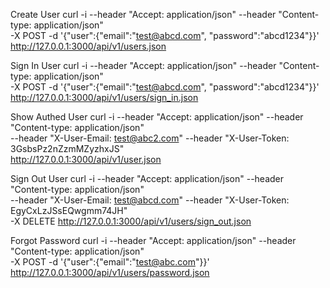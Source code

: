
Create User
 curl -i --header "Accept: application/json" --header "Content-type: application/json" \
    -X POST -d '{"user":{"email":"test@abcd.com", "password":"abcd1234"}}' \
     http://127.0.0.1:3000/api/v1/users.json

Sign In User
curl -i --header "Accept: application/json" --header "Content-type: application/json" \
    -X POST -d '{"user":{"email":"test@abcd.com", "password":"abcd1234"}}' \
    http://127.0.0.1:3000/api/v1/users/sign_in.json

Show Authed User
curl -i --header "Accept: application/json" --header "Content-type: application/json" \
    --header "X-User-Email: test@abc2.com" --header "X-User-Token: 3GsbsPz2nZzmMZyzhxJS" \
    http://127.0.0.1:3000/api/v1/user.json

Sign Out User
curl -i --header "Accept: application/json" --header "Content-type: application/json" \
    --header "X-User-Email: test@abcd.com" --header "X-User-Token: EgyCxLzJSsEQwgmm74JH" \
    -X DELETE http://127.0.0.1:3000/api/v1/users/sign_out.json


Forgot Password
curl -i  --header "Accept: application/json" --header "Content-type: application/json" \
    -X POST -d '{"user":{"email":"test@abc.com"}}' \
    http://127.0.0.1:3000/api/v1/users/password.json